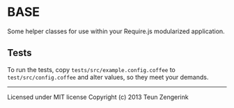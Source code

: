 BASE
====

Some helper classes for use within your Require.js modularized application.

Tests
-----

To run the tests, copy `tests/src/example.config.coffee` to
`test/src/config.coffee` and alter values, so they meet your demands.

- - -

Licensed under MIT license
Copyright (c) 2013 Teun Zengerink
